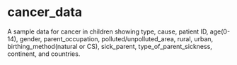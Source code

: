 # cancer_data
A sample data for cancer in children showing type, cause, patient ID, age(0-14), gender, parent_occupation, polluted/unpolluted_area, rural, urban, birthing_method(natural or CS), sick_parent, type_of_parent_sickness, continent, and countries.
